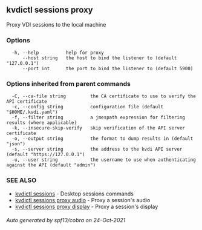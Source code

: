 ## kvdictl sessions proxy

Proxy VDI sessions to the local machine

### Options

```
  -h, --help          help for proxy
      --host string   the host to bind the listener to (default "127.0.0.1")
      --port int      the port to bind the listener to (default 5900)
```

### Options inherited from parent commands

```
  -C, --ca-file string         the CA certificate to use to verify the API certificate
  -c, --config string          configuration file (default "$HOME/.kvdi.yaml")
  -f, --filter string          a jmespath expression for filtering results (where applicable)
  -k, --insecure-skip-verify   skip verification of the API server certificate
  -o, --output string          the format to dump results in (default "json")
  -s, --server string          the address to the kvdi API server (default "https://127.0.0.1")
  -u, --user string            the username to use when authenticating against the API (default "admin")
```

### SEE ALSO

* [kvdictl sessions](kvdictl_sessions.md)	 - Desktop sessions commands
* [kvdictl sessions proxy audio](kvdictl_sessions_proxy_audio.md)	 - Proxy a session's audio
* [kvdictl sessions proxy display](kvdictl_sessions_proxy_display.md)	 - Proxy a session's display

###### Auto generated by spf13/cobra on 24-Oct-2021
